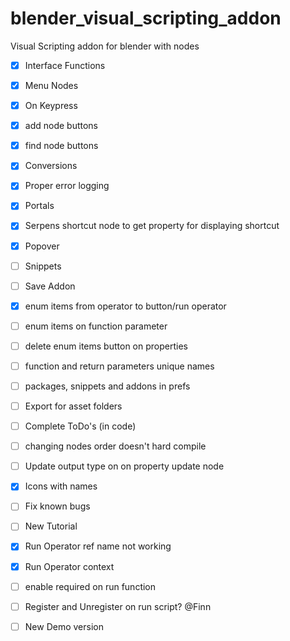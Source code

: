 # blender_visual_scripting_addon
Visual Scripting addon for blender with nodes

- [X] Interface Functions
- [X] Menu Nodes
- [X] On Keypress
- [X] add node buttons
- [X] find node buttons
- [X] Conversions
- [X] Proper error logging
- [X] Portals
- [X] Serpens shortcut node to get property for displaying shortcut
- [X] Popover

- [ ] Snippets
- [ ] Save Addon

- [X] enum items from operator to button/run operator
- [ ] enum items on function parameter
- [ ] delete enum items button on properties
- [ ] function and return parameters unique names
- [ ] packages, snippets and addons in prefs
- [ ] Export for asset folders
- [ ] Complete ToDo's (in code)
- [ ] changing nodes order doesn't hard compile
- [ ] Update output type on on property update node
- [X] Icons with names
- [ ] Fix known bugs
- [ ] New Tutorial

- [X] Run Operator ref name not working
- [X] Run Operator context
- [ ] enable required on run function

- [ ] Register and Unregister on run script? @Finn
- [ ] New Demo version